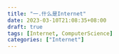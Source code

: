 ```yaml
---
title: "一.什么是Internet"
date: 2023-03-10T21:08:35+08:00
draft: true
tags: [Internet, ComputerScience]
categories: ["Internet"]
---
```

